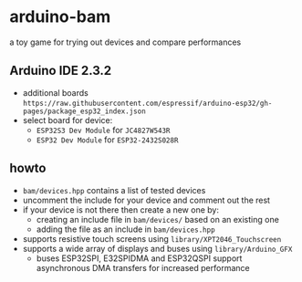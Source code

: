 # arduino-bam

a toy game for trying out devices and compare performances

## Arduino IDE 2.3.2
* additional boards `https://raw.githubusercontent.com/espressif/arduino-esp32/gh-pages/package_esp32_index.json`
* select board for device:
  - `ESP32S3 Dev Module` for `JC4827W543R`
  - `ESP32 Dev Module` for `ESP32-2432S028R`

## howto
* `bam/devices.hpp` contains a list of tested devices
* uncomment the include for your device and comment out the rest
* if your device is not there then create a new one by:
  - creating an include file in `bam/devices/` based on an existing one
  - adding the file as an include in `bam/devices.hpp`
* supports resistive touch screens using `library/XPT2046_Touchscreen`
* supports a wide array of displays and buses using `library/Arduino_GFX`
  - buses ESP32SPI, E32SPIDMA and ESP32QSPI support asynchronous DMA transfers for increased performance
